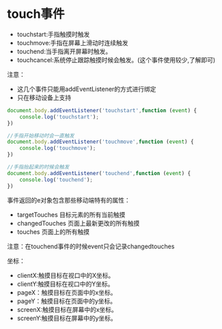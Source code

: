 # touch事件

- touchstart:手指触摸时触发
- touchmove:手指在屏幕上滑动时连续触发
- touchend:当手指离开屏幕时触发。
- touchcancel:系统停止跟踪触摸时候会触发。(这个事件使用较少,了解即可)

注意：
- 这几个事件只能用addEventListener的方式进行绑定
- 只在移动设备上支持

```javascript
document.body.addEventListener('touchstart',function (event) {
    console.log('touchstart');
})

//手指开始移动时会一直触发
document.body.addEventListener('touchmove',function (event) {
    console.log('touchmove');
})

//手指抬起来的时候会触发
document.body.addEventListener('touchend',function (event) {
    console.log('touchend');
})
```

事件返回的e对象包含那些移动端特有的属性：
- targetTouches 目标元素的所有当前触摸 
- changedTouches 页面上最新更改的所有触摸 
- touches 页面上的所有触摸

注意：在touchend事件的时候event只会记录changedtouches

坐标：
- clientX:触摸目标在视口中的X坐标。
- clientY:触摸目标在视口中的Y坐标。
- pageX：触摸目标在页面中的x坐标。
- pageY：触摸目标在页面中的y坐标。
- screenX:触摸目标在屏幕中的x坐标。
- screenY:触摸目标在屏幕中的y坐标。

